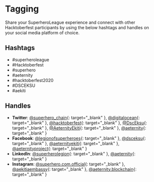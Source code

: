 # Tagging
Share your SuperheroLeague experience and connect with other Hacktoberfest participants by using the below hashtags and handles on your social media platform of choice.

## Hashtags

<ul>
  <li>#superheroleague</li>
  <li>#Hacktoberfest</li>
  <li>#superhero</li>
  <li>#aeternity</li>
  <li>#hacktoberfest2020</li>
  <li>#DSCEKSU</li>
  <li>#aekiti</li>
</ul>

## Handles

- **Twitter**: [@superhero_chain](https://twitter.com/superhero_chain){: target="_blank" }, [@digitalocean](https://twitter.com/digitalocean){: target="_blank" }, [@hacktoberfest](https://twitter.com/hacktoberfest){: target="_blank" }, [@DscEksu](https://twitter.com/DscEksu){: target="_blank" }, [@AeternityEkiti](https://twitter.com/AeternityEkiti){: target="_blank" }, [@aeternity](https://twitter.com/aeternity){: target="_blank" }</li>
- **Facebook**: [@legionofsuperheroes](https://facebook.com/legionofsuperheroes){: target="_blank" }, [@dsceksu](https://facebook.com/dsceksu){: target="_blank" }, [@aeternityekiti](https://facebook.com/aeternityekiti){: target="_blank" }, [@aeternityproject](https://facebook.com/aeternityproject){: target="_blank" }</li>
- **LinkedIn**: [@superherolegion](https://linkedin.com/company/superherolegion){: target="_blank" }, [@aeternity](https://linkedin.com/company/aeternity){: target="_blank" }</li>
- **Instagram**: [@superhero.com.official](https://instagram.com/superhero.com.official){: target="_blank" }, [@aekitiaembassy](https://instagram.com/aekitiaembassy){: target="_blank" }, [@aeternity.blockchain](https://instagram.com/aeternity.blockchain){: target="_blank" }</li>